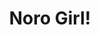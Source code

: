 --- 
title: "Noro Girl!"
publishdate: "2019-7-8T16:48:46+02:00"
src: "https://365manga.net/manga/noro-girl"
image: "https://data.365manga.net/images/thumbnails/15793-noro-girl.jpg"
description: "From DrCoke at MangaHelpers: One day, high schooler Nishiura Kenichi was tasked to check if his classmate, Kurama Shion, was still alive. Shion has not shown up to her classes in the past two months, and the teachers were getting worried. When Kenichi arrives at her place, she decides that he would make a good test subject for her recently acquired black magic powers. With her black magic curse, she…"
---
